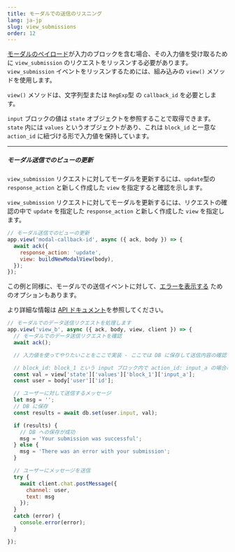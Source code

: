 ```yaml
---
title: モーダルでの送信のリスニング
lang: ja-jp
slug: view_submissions
order: 12
---
```


<div class="section-content">
<a href="https://api.slack.com/reference/block-kit/views">モーダルのペイロード</a>が入力のブロックを含む場合、その入力値を受け取るために <code>view_submission</code> のリクエストをリッスンする必要があります。<code>view_submission</code> イベントをリッスンするためには、組み込みの <code>view()</code> メソッドを使用します。

<code>view()</code> メソッドは、文字列型または <code>RegExp</code>型 の <code>callback_id</code> を必要とします。

<code>input</code> ブロックの値は <code>state</code> オブジェクトを参照することで取得できます。<code>state</code> 内には <code>values</code> というオブジェクトがあり、これは <code>block_id</code> と一意な <code>action_id</code> に紐づける形で入力値を保持しています。

---

##### モーダル送信でのビューの更新

<code>view_submission</code> リクエストに対してモーダルを更新するには、<code>update</code>型の <code>response_action</code> と新しく作成した <code>view</code> を指定すると確認を示します。

<code>view_submission</code> リクエストに対してモーダルを更新するには、リクエストの確認の中で <code>update</code> を指定した <code>response_action</code> と新しく作成した <code>view</code> を指定します。

```javascript
// モーダル送信でのビューの更新
app.view('modal-callback-id', async ({ ack, body }) => {
  await ack({
    response_action: 'update',
    view: buildNewModalView(body),
  });
});
```
この例と同様に、モーダルでの送信イベントに対して、[エラーを表示する](https://api.slack.com/surfaces/modals/using#displaying_errors) ためのオプションもあります。

より詳細な情報は <a href="https://api.slack.com/surfaces/modals/using#interactions">API ドキュメント</a>を参照してください。
</div>

```javascript
// モーダルでのデータ送信リクエストを処理します
app.view('view_b', async ({ ack, body, view, client }) => {
  // モーダルでのデータ送信リクエストを確認
  await ack();

  // 入力値を使ってやりたいことをここで実装 - ここでは DB に保存して送信内容の確認を送っている

  // block_id: block_1 という input ブロック内で action_id: input_a の場合の入力
  const val = view['state']['values']['block_1']['input_a'];
  const user = body['user']['id'];

  // ユーザーに対して送信するメッセージ
  let msg = '';
  // DB に保存
  const results = await db.set(user.input, val);

  if (results) {
    // DB への保存が成功
    msg = 'Your submission was successful';
  } else {
    msg = 'There was an error with your submission';
  }

  // ユーザーにメッセージを送信
  try {
    await client.chat.postMessage({
      channel: user,
      text: msg
    });
  }
  catch (error) {
    console.error(error);
  }

});
```
